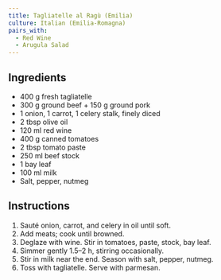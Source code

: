```yaml
---
title: Tagliatelle al Ragù (Emilia)
culture: Italian (Emilia-Romagna)
pairs_with:
  - Red Wine
  - Arugula Salad
---
```


## Ingredients
- 400 g fresh tagliatelle
- 300 g ground beef + 150 g ground pork
- 1 onion, 1 carrot, 1 celery stalk, finely diced
- 2 tbsp olive oil
- 120 ml red wine
- 400 g canned tomatoes
- 2 tbsp tomato paste
- 250 ml beef stock
- 1 bay leaf
- 100 ml milk
- Salt, pepper, nutmeg

## Instructions
1. Sauté onion, carrot, and celery in oil until soft.
2. Add meats; cook until browned.
3. Deglaze with wine. Stir in tomatoes, paste, stock, bay leaf.
4. Simmer gently 1.5–2 h, stirring occasionally.
5. Stir in milk near the end. Season with salt, pepper, nutmeg.
6. Toss with tagliatelle. Serve with parmesan.
